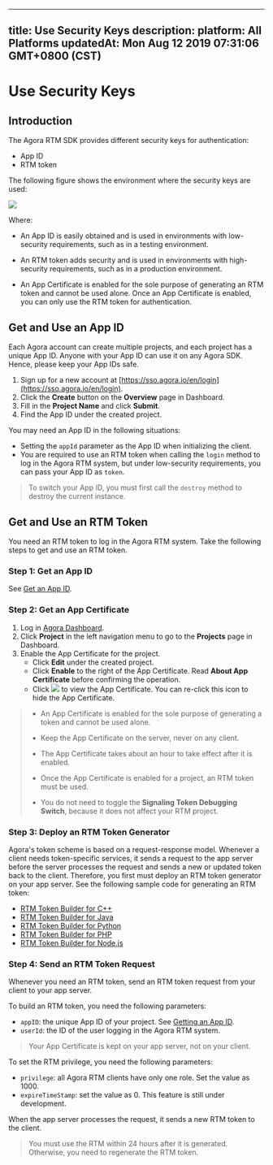 
---
title: Use Security Keys
description: 
platform: All Platforms
updatedAt: Mon Aug 12 2019 07:31:06 GMT+0800 (CST)
---
# Use Security Keys
## Introduction

The Agora RTM SDK provides different security keys for authentication: 

- App ID
- RTM token

The following figure shows the environment where the security keys are used:

![](https://web-cdn.agora.io/docs-files/1555490456944)

Where:

-   An App ID is easily obtained and is used in environments with low-security requirements, such as in a testing environment.

-   An RTM token adds security and is used in environments with high-security requirements, such as in a production environment.

-   An App Certificate is enabled for the sole purpose of generating an RTM token and cannot be used alone. Once an App Certificate is enabled, you can only use the RTM token for authentication.

<a name = "Get-an-App-ID"></a>

## Get and Use an App ID

Each Agora account can create multiple projects, and each project has a unique App ID. Anyone with your App ID can use it on any Agora SDK. Hence, please keep your App IDs safe.

1.  Sign up for a new account at [https://sso.agora.io/en/login](https://sso.agora.io/en/login).
2.  Click the **Create** button on the **Overview** page in Dashboard.
3.  Fill in the **Project Name** and click **Submit**.
4.  Find the App ID under the created project.

You may need an App ID in the following situations: 

-   Setting the `appId` parameter as the App ID when initializing the client.
-   You are required to use an RTM token when calling the `login` method to log in the Agora RTM system, but under low-security requirements, you can pass your App ID as `token`.

> To switch your App ID, you must first call the `destroy` method to destroy the current instance.

## Get and Use an RTM Token

You need an RTM token to log in the Agora RTM system. Take the following steps to get and use an RTM token. 

### Step 1: Get an App ID

See [Get an App ID](#Get-an-App-ID).

### Step 2: Get an App Certificate

1.  Log in [Agora Dashboard](https://dashboard.agora.io).
2.  Click **Project** in the left navigation menu to go to the **Projects** page in Dashboard.
3.  Enable the App Certificate for the project.
	-   Click **Edit** under the created project.
	-   Click **Enable** to the right of the App Certificate. Read **About App Certificate** before confirming the operation.
	-  Click ![](https://web-cdn.agora.io/docs-files/1551778086037) to view the App Certificate. You can re-click this icon to hide the App Certificate.

> -   An App Certificate is enabled for the sole purpose of generating a token and cannot be used alone.
> 
> -   Keep the App Certificate on the server, never on any client.
> 
> -   The App Certificate takes about an hour to take effect after it is enabled.
> 
> -   Once the App Certificate is enabled for a project, an RTM token must be used. 
> 
> -   You do not need to toggle the **Signaling Token Debugging Switch**, because it does not affect your RTM project.
> 

### Step 3: Deploy an RTM Token Generator 

Agora's token scheme is based on a request-response model. Whenever a client needs token-specific services, it sends a request to the app server before the server processes the request and sends a new or updated token back to the client. Therefore, you first must deploy an RTM token generator on your app server. See the following sample code for generating an RTM token:

-   [RTM Token Builder for C++](https://github.com/AgoraIO/Tools/blob/master/DynamicKey/AgoraDynamicKey/cpp/sample/RtmTokenBuilderSample.cpp)
-   [RTM Token Builder for Java](https://github.com/AgoraIO/Tools/blob/master/DynamicKey/AgoraDynamicKey/java/src/io/agora/sample/RtmTokenBuilderSample.java)
-   [RTM Token Builder for Python](https://github.com/AgoraIO/Tools/blob/master/DynamicKey/AgoraDynamicKey/python/sample/RtmTokenBuilderSample.py)
-   [RTM Token Builder for PHP](https://github.com/AgoraIO/Tools/blob/master/DynamicKey/AgoraDynamicKey/php/sample/RtmTokenBuilderSample.php )
-   [RTM Token Builder for Node.js](https://github.com/AgoraIO/Tools/blob/master/DynamicKey/AgoraDynamicKey/nodejs/sample/RtmTokenBuilderSample.js)


### Step 4: Send an RTM Token Request

Whenever you need an RTM token, send an RTM token request from your client to your app server.

To build an RTM token, you need the following parameters:

- `appID`: the unique App ID of your project. See <a href="#getting-an-app-id">Getting an App ID</a>.
- `userId`: the ID of the user logging in the Agora RTM system.

> Your App Certificate is kept on your app server, not on your client. 

To set the RTM privilege, you need the following parameters:

- `privilege`: all Agora RTM clients have only one role. Set the value as 1000.
- `expireTimeStamp`: set the value as 0. This feature is still under development. 

When the app server processes the request, it sends a new RTM token to the client.

> You must use the RTM within 24 hours after it is generated. Otherwise, you need to regenerate the RTM token. 








